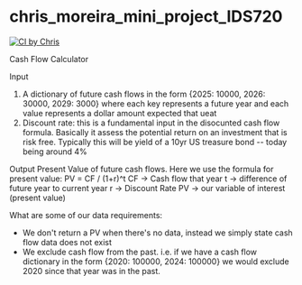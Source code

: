 # chris_moreira_mini_project_IDS720

[![CI by Chris](https://github.com/nogibjj/chris_moreira_mini_project_IDS706/actions/workflows/hello.yml/badge.svg)](https://github.com/nogibjj/chris_moreira_mini_project_IDS706/actions/workflows/hello.yml)


Cash Flow Calculator

Input 
1. A dictionary of future cash flows in the form {2025: 10000, 2026: 30000, 2029: 3000} where each key represents a future year and each value represents a dollar amount expected that ueat 
2. Discount rate: this is a fundamental input in the disocunted cash flow formula. Basically it assess the potential return on an investment that is risk free. Typically this will be yield of a 10yr US treasure bond -- today being around 4%

Output
Present Value of future cash flows. 
Here we use the formula for present value: 
PV = CF / (1+r)^t 
CF -> Cash flow that year
t -> difference of future year to current year
r -> Discount Rate
PV -> our variable of interest (present value)

What are some of our data requirements:
- We don't return a PV when there's no data, instead we simply state cash flow data does not exist
- We exclude cash flow from the past. i.e. if we have a cash flow dictionary in the form {2020: 100000, 2024: 100000} we would exclude 2020 since that year was in the past. 

